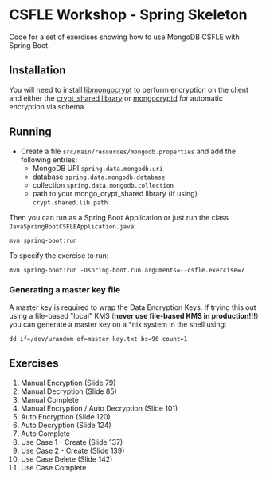 # CSFLE Workshop - Spring Skeleton

Code for a set of exercises showing how to use MongoDB CSFLE with Spring Boot.

## Installation

You will need to install [libmongocrypt](https://www.mongodb.com/docs/manual/core/csfle/reference/libmongocrypt/) to perform encryption on the client and either the [crypt_shared library](https://www.mongodb.com/docs/manual/core/queryable-encryption/reference/shared-library/) or [mongocryptd](https://www.mongodb.com/docs/manual/core/csfle/reference/mongocryptd/) for automatic encryption via schema.

## Running

- Create a file `src/main/resources/mongodb.properties` and add the following entries:
    - MongoDB URI `spring.data.mongodb.uri`
    - database `spring.data.mongodb.database`
    - collection `spring.data.mongodb.collection`
    - path to your mongo_crypt_shared library  (if using) `crypt.shared.lib.path`

Then you can run as a Spring Boot Application or just run the class `JavaSpringBootCSFLEApplication.java`:
```
mvn spring-boot:run
```

To specify the exercise to run:
```
mvn spring-boot:run -Dspring-boot.run.arguments=--csfle.exercise=7
```

### Generating a master key file

A master key is required to wrap the Data Encryption Keys.  If trying this out using a file-based "local" KMS (**never use file-based KMS in production!!!**) you can generate a master key on a *nix system in the shell using:
```
dd if=/dev/urandom of=master-key.txt bs=96 count=1
```

## Exercises

 1. Manual Encryption (Slide 79)
 2. Manual Decryption (Slide 85)
 3. Manual Complete
 4. Manual Encryption / Auto Decryption (Slide 101)
 5. Auto Encryption (Slide 120)
 6. Auto Decryption (Slide 124)
 7. Auto Complete
 8. Use Case 1 - Create (Slide 137)
 9. Use Case 2 - Create (Slide 139)
 10. Use Case Delete (Slide 142)
 11. Use Case Complete
